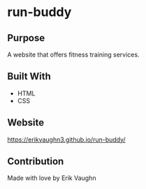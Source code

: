 # run-buddy

## Purpose
A website that offers fitness training services.

## Built With
* HTML
* CSS

## Website
https://erikvaughn3.github.io/run-buddy/

## Contribution
Made with love by Erik Vaughn
